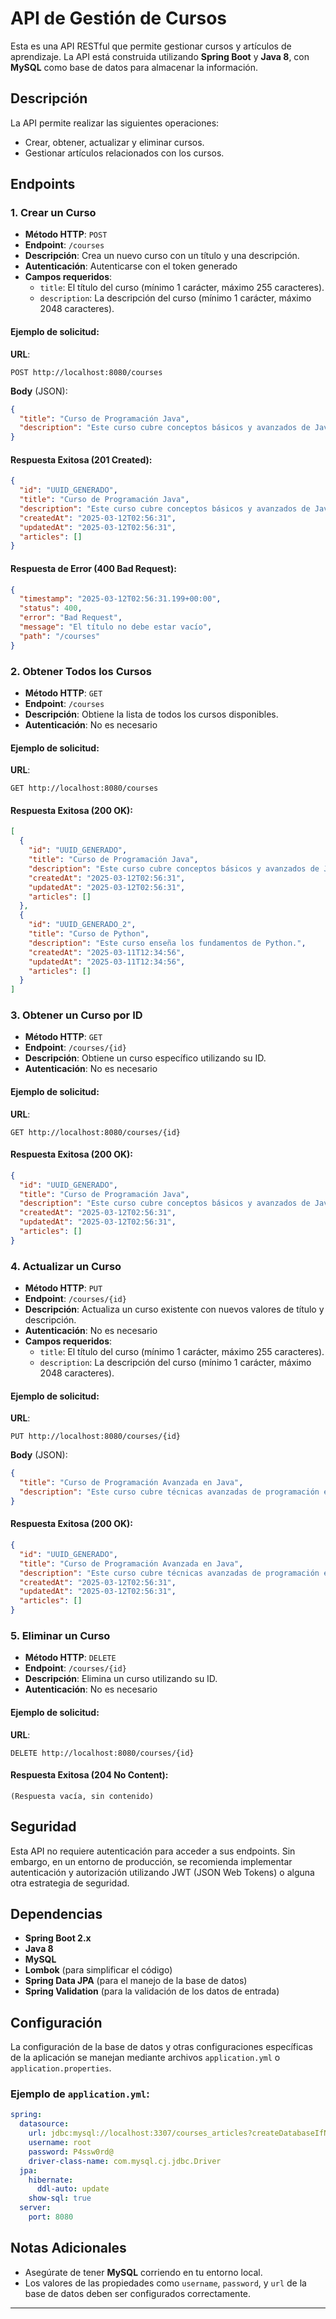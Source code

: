 # API de Gestión de Cursos

Esta es una API RESTful que permite gestionar cursos y artículos de aprendizaje. La API está construida utilizando **Spring Boot** y **Java 8**, con **MySQL** como base de datos para almacenar la información.

## Descripción

La API permite realizar las siguientes operaciones:
- Crear, obtener, actualizar y eliminar cursos.
- Gestionar artículos relacionados con los cursos.

## Endpoints

### 1. Crear un Curso

- **Método HTTP**: `POST`
- **Endpoint**: `/courses`
- **Descripción**: Crea un nuevo curso con un título y una descripción.
- **Autenticación**: Autenticarse con el token generado
- **Campos requeridos**:
  - `title`: El título del curso (mínimo 1 carácter, máximo 255 caracteres).
  - `description`: La descripción del curso (mínimo 1 carácter, máximo 2048 caracteres).

#### Ejemplo de solicitud:

**URL**: 
```
POST http://localhost:8080/courses
```

**Body** (JSON):
```json
{
  "title": "Curso de Programación Java",
  "description": "Este curso cubre conceptos básicos y avanzados de Java."
}
```

#### Respuesta Exitosa (201 Created):

```json
{
  "id": "UUID_GENERADO",
  "title": "Curso de Programación Java",
  "description": "Este curso cubre conceptos básicos y avanzados de Java.",
  "createdAt": "2025-03-12T02:56:31",
  "updatedAt": "2025-03-12T02:56:31",
  "articles": []
}
```

#### Respuesta de Error (400 Bad Request):

```json
{
  "timestamp": "2025-03-12T02:56:31.199+00:00",
  "status": 400,
  "error": "Bad Request",
  "message": "El título no debe estar vacío",
  "path": "/courses"
}
```

### 2. Obtener Todos los Cursos

- **Método HTTP**: `GET`
- **Endpoint**: `/courses`
- **Descripción**: Obtiene la lista de todos los cursos disponibles.
- **Autenticación**: No es necesario

#### Ejemplo de solicitud:

**URL**:
```
GET http://localhost:8080/courses
```

#### Respuesta Exitosa (200 OK):

```json
[
  {
    "id": "UUID_GENERADO",
    "title": "Curso de Programación Java",
    "description": "Este curso cubre conceptos básicos y avanzados de Java.",
    "createdAt": "2025-03-12T02:56:31",
    "updatedAt": "2025-03-12T02:56:31",
    "articles": []
  },
  {
    "id": "UUID_GENERADO_2",
    "title": "Curso de Python",
    "description": "Este curso enseña los fundamentos de Python.",
    "createdAt": "2025-03-11T12:34:56",
    "updatedAt": "2025-03-11T12:34:56",
    "articles": []
  }
]
```

### 3. Obtener un Curso por ID

- **Método HTTP**: `GET`
- **Endpoint**: `/courses/{id}`
- **Descripción**: Obtiene un curso específico utilizando su ID.
- **Autenticación**: No es necesario

#### Ejemplo de solicitud:

**URL**:
```
GET http://localhost:8080/courses/{id}
```

#### Respuesta Exitosa (200 OK):

```json
{
  "id": "UUID_GENERADO",
  "title": "Curso de Programación Java",
  "description": "Este curso cubre conceptos básicos y avanzados de Java.",
  "createdAt": "2025-03-12T02:56:31",
  "updatedAt": "2025-03-12T02:56:31",
  "articles": []
}
```

### 4. Actualizar un Curso

- **Método HTTP**: `PUT`
- **Endpoint**: `/courses/{id}`
- **Descripción**: Actualiza un curso existente con nuevos valores de título y descripción.
- **Autenticación**: No es necesario
- **Campos requeridos**:
  - `title`: El título del curso (mínimo 1 carácter, máximo 255 caracteres).
  - `description`: La descripción del curso (mínimo 1 carácter, máximo 2048 caracteres).

#### Ejemplo de solicitud:

**URL**:
```
PUT http://localhost:8080/courses/{id}
```

**Body** (JSON):
```json
{
  "title": "Curso de Programación Avanzada en Java",
  "description": "Este curso cubre técnicas avanzadas de programación en Java."
}
```

#### Respuesta Exitosa (200 OK):

```json
{
  "id": "UUID_GENERADO",
  "title": "Curso de Programación Avanzada en Java",
  "description": "Este curso cubre técnicas avanzadas de programación en Java.",
  "createdAt": "2025-03-12T02:56:31",
  "updatedAt": "2025-03-12T02:56:31",
  "articles": []
}
```

### 5. Eliminar un Curso

- **Método HTTP**: `DELETE`
- **Endpoint**: `/courses/{id}`
- **Descripción**: Elimina un curso utilizando su ID.
- **Autenticación**: No es necesario

#### Ejemplo de solicitud:

**URL**:
```
DELETE http://localhost:8080/courses/{id}
```

#### Respuesta Exitosa (204 No Content):
```
(Respuesta vacía, sin contenido)
```

## Seguridad

Esta API no requiere autenticación para acceder a sus endpoints. Sin embargo, en un entorno de producción, se recomienda implementar autenticación y autorización utilizando JWT (JSON Web Tokens) o alguna otra estrategia de seguridad.

## Dependencias

- **Spring Boot 2.x**
- **Java 8**
- **MySQL**
- **Lombok** (para simplificar el código)
- **Spring Data JPA** (para el manejo de la base de datos)
- **Spring Validation** (para la validación de los datos de entrada)
  
## Configuración

La configuración de la base de datos y otras configuraciones específicas de la aplicación se manejan mediante archivos `application.yml` o `application.properties`.

### Ejemplo de `application.yml`:
```yaml
spring:
  datasource:
    url: jdbc:mysql://localhost:3307/courses_articles?createDatabaseIfNotExist=true&useSSL=false&serverTimezone=UTC&allowPublicKeyRetrieval=true
    username: root
    password: P4ssw0rd@
    driver-class-name: com.mysql.cj.jdbc.Driver
  jpa:
    hibernate:
      ddl-auto: update
    show-sql: true
  server:
    port: 8080
```

## Notas Adicionales

- Asegúrate de tener **MySQL** corriendo en tu entorno local.
- Los valores de las propiedades como `username`, `password`, y `url` de la base de datos deben ser configurados correctamente.
  
---
